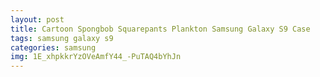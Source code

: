```yaml
---
layout: post
title: Cartoon Spongbob Squarepants Plankton Samsung Galaxy S9 Case
tags: samsung galaxy s9
categories: samsung
img: 1E_xhpkkrYzOVeAmfY44_-PuTAQ4bYhJn
---
```

